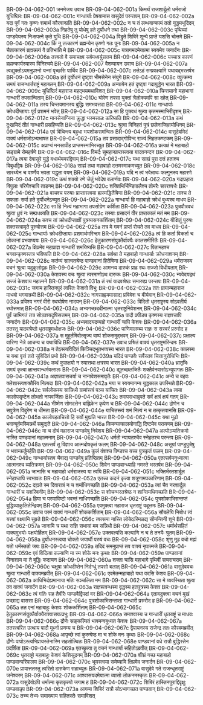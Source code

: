 BR-09-04-062-001	जनमेजय उवाच
BR-09-04-062-001a	किमर्थं राजशार्दूलो धर्मराजो युधिष्ठिरः
BR-09-04-062-001c	गान्धार्याः प्रेषयामास वासुदेवं परन्तपम्
BR-09-04-062-002a	यदा पूर्वं गतः कृष्णः शमार्थं कौरवान्प्रति
BR-09-04-062-002c	न च तं लब्धवान्कामं ततो युद्धमभूदिदम्
BR-09-04-062-003a	निहतेषु तु योधेषु हते दुर्योधने तथा
BR-09-04-062-003c	पृथिव्यां पाण्डवेयस्य निःसपत्ने कृते युधि
BR-09-04-062-004a	विद्रुते शिबिरे शून्ये प्राप्ते यशसि चोत्तमे
BR-09-04-062-004c	किं नु तत्कारणं ब्रह्मन्येन कृष्णो गतः पुनः
BR-09-04-062-005a	न चैतत्कारणं ब्रह्मन्नल्पं वै प्रतिभाति मे
BR-09-04-062-005c	यत्रागमदमेयात्मा स्वयमेव जनार्दनः
BR-09-04-062-006a	तत्त्वतो वै समाचक्ष्व सर्वमध्वर्युसत्तम
BR-09-04-062-006c	यच्चात्र कारणं ब्रह्मन्कार्यस्यास्य विनिश्चये
BR-09-04-062-007	वैशम्पायन उवाच
BR-09-04-062-007a	त्वद्युक्तोऽयमनुप्रश्नो यन्मां पृच्छसि पार्थिव
BR-09-04-062-007c	तत्तेऽहं सम्प्रवक्ष्यामि यथावद्भरतर्षभ
BR-09-04-062-008a	हतं दुर्योधनं दृष्ट्वा भीमसेनेन संयुगे
BR-09-04-062-008c	व्युत्क्रम्य समयं राजन्धार्तराष्ट्रं महाबलम्
BR-09-04-062-009a	अन्यायेन हतं दृष्ट्वा गदायुद्धेन भारत
BR-09-04-062-009c	युधिष्ठिरं महाराज महद्भयमथाविशत्
BR-09-04-062-010a	चिन्तयानो महाभागां गान्धारीं तपसान्विताम्
BR-09-04-062-010c	घोरेण तपसा युक्तां त्रैलोक्यमपि सा दहेत्
BR-09-04-062-011a	तस्य चिन्तयमानस्य बुद्धिः समभवत्तदा
BR-09-04-062-011c	गान्धार्याः क्रोधदीप्तायाः पूर्वं प्रशमनं भवेत्
BR-09-04-062-012a	सा हि पुत्रवधं श्रुत्वा कृतमस्माभिरीदृशम्
BR-09-04-062-012c	मानसेनाग्निना क्रुद्धा भस्मसान्नः करिष्यति
BR-09-04-062-013a	कथं दुःखमिदं तीव्रं गान्धारी प्रसहिष्यति
BR-09-04-062-013c	श्रुत्वा विनिहतं पुत्रं छलेनाजिह्मयोधिनम्
BR-09-04-062-014a	एवं विचिन्त्य बहुधा भयशोकसमन्वितः
BR-09-04-062-014c	वासुदेवमिदं वाक्यं धर्मराजोऽभ्यभाषत
BR-09-04-062-015a	तव प्रसादाद्गोविन्द राज्यं निहतकण्टकम्
BR-09-04-062-015c	अप्राप्यं मनसापीह प्राप्तमस्माभिरच्युत
BR-09-04-062-016a	प्रत्यक्षं मे महाबाहो सङ्ग्रामे रोमहर्षणे
BR-09-04-062-016c	विमर्दः सुमहान्प्राप्तस्त्वया यादवनन्दन
BR-09-04-062-017a	त्वया देवासुरे युद्धे वधार्थममरद्विषाम्
BR-09-04-062-017c	यथा साह्यं पुरा दत्तं हताश्च विबुधद्विषः
BR-09-04-062-018a	साह्यं तथा महाबाहो दत्तमस्माकमच्युत
BR-09-04-062-018c	सारथ्येन च वार्ष्णेय भवता यद्धृता वयम्
BR-09-04-062-019a	यदि न त्वं भवेन्नाथः फल्गुनस्य महारणे
BR-09-04-062-019c	कथं शक्यो रणे जेतुं भवेदेष बलार्णवः
BR-09-04-062-020a	गदाप्रहारा विपुलाः परिघैश्चापि ताडनम्
BR-09-04-062-020c	शक्तिभिर्भिण्डिपालैश्च तोमरैः सपरश्वधैः
BR-09-04-062-021a	वाचश्च परुषाः प्राप्तास्त्वया ह्यस्मद्धितैषिणा
BR-09-04-062-021c	ताश्च ते सफलाः सर्वा हते दुर्योधनेऽच्युत
BR-09-04-062-022a	गान्धार्या हि महाबाहो क्रोधं बुध्यस्व माधव
BR-09-04-062-022c	सा हि नित्यं महाभागा तपसोग्रेण कर्शिता
BR-09-04-062-023a	पुत्रपौत्रवधं श्रुत्वा ध्रुवं नः सम्प्रधक्ष्यति
BR-09-04-062-023c	तस्याः प्रसादनं वीर प्राप्तकालं मतं मम
BR-09-04-062-024a	कश्च तां क्रोधदीप्ताक्षीं पुत्रव्यसनकर्शिताम्
BR-09-04-062-024c	वीक्षितुं पुरुषः शक्तस्त्वामृते पुरुषोत्तम
BR-09-04-062-025a	तत्र मे गमनं प्राप्तं रोचते तव माधव
BR-09-04-062-025c	गान्धार्याः क्रोधदीप्तायाः प्रशमार्थमरिन्दम
BR-09-04-062-026a	त्वं हि कर्ता विकर्ता च लोकानां प्रभवाप्ययः
BR-09-04-062-026c	हेतुकारणसंयुक्तैर्वाक्यैः कालसमीरितैः
BR-09-04-062-027a	क्षिप्रमेव महाप्राज्ञ गान्धारीं शमयिष्यसि
BR-09-04-062-027c	पितामहश्च भगवान्कृष्णस्तत्र भविष्यति
BR-09-04-062-028a	सर्वथा ते महाबाहो गान्धार्याः क्रोधनाशनम्
BR-09-04-062-028c	कर्तव्यं सात्वतश्रेष्ठ पाण्डवानां हितैषिणा
BR-09-04-062-029a	धर्मराजस्य वचनं श्रुत्वा यदुकुलोद्वहः
BR-09-04-062-029c	आमन्त्र्य दारुकं प्राह रथः सज्जो विधीयताम्
BR-09-04-062-030a	केशवस्य वचः श्रुत्वा त्वरमाणोऽथ दारुकः
BR-09-04-062-030c	न्यवेदयद्रथं सज्जं केशवाय महात्मने
BR-09-04-062-031a	तं रथं यादवश्रेष्ठः समारुह्य परन्तपः
BR-09-04-062-031c	जगाम हास्तिनपुरं त्वरितः केशवो विभुः
BR-09-04-062-032a	ततः प्रायान्महाराज माधवो भगवान्रथी
BR-09-04-062-032c	नागसाह्वयमासाद्य प्रविवेश च वीर्यवान्
BR-09-04-062-033a	प्रविश्य नगरं वीरो रथघोषेण नादयन्
BR-09-04-062-033c	विदितो धृतराष्ट्रस्य सोऽवतीर्य रथोत्तमात्
BR-09-04-062-034a	अभ्यगच्छददीनात्मा धृतराष्ट्रनिवेशनम्
BR-09-04-062-034c	पूर्वं चाभिगतं तत्र सोऽपश्यदृषिसत्तमम्
BR-09-04-062-035a	पादौ प्रपीड्य कृष्णस्य राज्ञश्चापि जनार्दनः
BR-09-04-062-035c	अभ्यवादयदव्यग्रो गान्धारीं चापि केशवः
BR-09-04-062-036a	ततस्तु यादवश्रेष्ठो धृतराष्ट्रमधोक्षजः
BR-09-04-062-036c	पाणिमालम्ब्य राज्ञः स सस्वरं प्ररुरोद ह
BR-09-04-062-037a	स मुहूर्तमिवोत्सृज्य बाष्पं शोकसमुद्भवम्
BR-09-04-062-037c	प्रक्षाल्य वारिणा नेत्रे आचम्य च यथाविधि
BR-09-04-062-037e	उवाच प्रश्रितं वाक्यं धृतराष्ट्रमरिन्दमः
BR-09-04-062-038a	न तेऽस्त्यविदितं किञ्चिद्भूतभव्यस्य भारत
BR-09-04-062-038c	कालस्य च यथा वृत्तं तत्ते सुविदितं प्रभो
BR-09-04-062-039a	यदिदं पाण्डवैः सर्वैस्तव चित्तानुरोधिभिः
BR-09-04-062-039c	कथं कुलक्षयो न स्यात्तथा क्षत्रस्य भारत
BR-09-04-062-040a	भ्रातृभिः समयं कृत्वा क्षान्तवान्धर्मवत्सलः
BR-09-04-062-040c	द्यूतच्छलजितैः शक्तैर्वनवासोऽभ्युपागतः
BR-09-04-062-041a	अज्ञातवासचर्या च नानावेशसमावृतैः
BR-09-04-062-041c	अन्ये च बहवः क्लेशास्त्वशक्तैरिव नित्यदा
BR-09-04-062-042a	मया च स्वयमागम्य युद्धकाल उपस्थिते
BR-09-04-062-042c	सर्वलोकस्य सान्निध्ये ग्रामांस्त्वं पञ्च याचितः
BR-09-04-062-043a	त्वया कालोपसृष्टेन लोभतो नापवर्जिताः
BR-09-04-062-043c	तवापराधान्नृपते सर्वं क्षत्रं क्षयं गतम्
BR-09-04-062-044a	भीष्मेण सोमदत्तेन बाह्लिकेन कृपेण च
BR-09-04-062-044c	द्रोणेन च सपुत्रेण विदुरेण च धीमता
BR-09-04-062-044e	याचितस्त्वं शमं नित्यं न च तत्कृतवानसि
BR-09-04-062-045a	कालोपहतचित्तो हि सर्वो मुह्यति भारत
BR-09-04-062-045c	यथा मूढो भवान्पूर्वमस्मिन्नर्थे समुद्यते
BR-09-04-062-046a	किमन्यत्कालयोगाद्धि दिष्टमेव परायणम्
BR-09-04-062-046c	मा च दोषं महाराज पाण्डवेषु निवेशय
BR-09-04-062-047a	अल्पोऽप्यतिक्रमो नास्ति पाण्डवानां महात्मनाम्
BR-09-04-062-047c	धर्मतो न्यायतश्चैव स्नेहतश्च परन्तप
BR-09-04-062-048a	एतत्सर्वं तु विज्ञाय आत्मदोषकृतं फलम्
BR-09-04-062-048c	असूयां पाण्डुपुत्रेषु न भवान्कर्तुमर्हति
BR-09-04-062-049a	कुलं वंशश्च पिण्डश्च यच्च पुत्रकृतं फलम्
BR-09-04-062-049c	गान्धार्यास्तव चैवाद्य पाण्डवेषु प्रतिष्ठितम्
BR-09-04-062-050a	एतत्सर्वमनुध्यात्वा आत्मनश्च व्यतिक्रमम्
BR-09-04-062-050c	शिवेन पाण्डवान्ध्याहि नमस्ते भरतर्षभ
BR-09-04-062-051a	जानासि च महाबाहो धर्मराजस्य या त्वयि
BR-09-04-062-051c	भक्तिर्भरतशार्दूल स्नेहश्चापि स्वभावतः
BR-09-04-062-052a	एतच्च कदनं कृत्वा शत्रूणामपकारिणाम्
BR-09-04-062-052c	दह्यते स्म दिवारात्रं न च शर्माधिगच्छति
BR-09-04-062-053a	त्वां चैव नरशार्दूल गान्धारीं च यशस्विनीम्
BR-09-04-062-053c	स शोचन्भरतश्रेष्ठ न शान्तिमधिगच्छति
BR-09-04-062-054a	ह्रिया च परयाविष्टो भवन्तं नाधिगच्छति
BR-09-04-062-054c	पुत्रशोकाभिसन्तप्तं बुद्धिव्याकुलितेन्द्रियम्
BR-09-04-062-055a	एवमुक्त्वा महाराज धृतराष्ट्रं यदूत्तमः
BR-09-04-062-055c	उवाच परमं वाक्यं गान्धारीं शोककर्शिताम्
BR-09-04-062-056a	सौबलेयि निबोध त्वं यत्त्वां वक्ष्यामि सुव्रते
BR-09-04-062-056c	त्वत्समा नास्ति लोकेऽस्मिन्नद्य सीमन्तिनी शुभे
BR-09-04-062-057a	जानामि च यथा राज्ञि सभायां मम सन्निधौ
BR-09-04-062-057c	धर्मार्थसहितं वाक्यमुभयोः पक्षयोर्हितम्
BR-09-04-062-057e	उक्तवत्यसि कल्याणि न च ते तनयैः श्रुतम्
BR-09-04-062-058a	दुर्योधनस्त्वया चोक्तो जयार्थी परुषं वचः
BR-09-04-062-058c	शृणु मूढ वचो मह्यं यतो धर्मस्ततो जयः
BR-09-04-062-059a	तदिदं समनुप्राप्तं तव वाक्यं नृपात्मजे
BR-09-04-062-059c	एवं विदित्वा कल्याणि मा स्म शोके मनः कृथाः
BR-09-04-062-059e	पाण्डवानां विनाशाय मा ते बुद्धिः कदाचन
BR-09-04-062-060a	शक्ता चासि महाभागे पृथिवीं सचराचराम्
BR-09-04-062-060c	चक्षुषा क्रोधदीप्तेन निर्दग्धुं तपसो बलात्
BR-09-04-062-061a	वासुदेववचः श्रुत्वा गान्धारी वाक्यमब्रवीत्
BR-09-04-062-061c	एवमेतन्महाबाहो यथा वदसि केशव
BR-09-04-062-062a	आधिभिर्दह्यमानाया मतिः सञ्चलिता मम
BR-09-04-062-062c	सा मे व्यवस्थिता श्रुत्वा तव वाक्यं जनार्दन
BR-09-04-062-063a	राज्ञस्त्वन्धस्य वृद्धस्य हतपुत्रस्य केशव
BR-09-04-062-063c	त्वं गतिः सह तैर्वीरैः पाण्डवैर्द्विपदां वर
BR-09-04-062-064a	एतावदुक्त्वा वचनं मुखं प्रच्छाद्य वाससा
BR-09-04-062-064c	पुत्रशोकाभिसन्तप्ता गान्धारी प्ररुरोद ह
BR-09-04-062-065a	तत एनां महाबाहुः केशवः शोककर्शिताम्
BR-09-04-062-065c	हेतुकारणसंयुक्तैर्वाक्यैराश्वासयत्प्रभुः
BR-09-04-062-066a	समाश्वास्य च गान्धारीं धृतराष्ट्रं च माधवः
BR-09-04-062-066c	द्रौणेः सङ्कल्पितं भावमन्वबुध्यत केशवः
BR-09-04-062-067a	ततस्त्वरित उत्थाय पादौ मूर्ध्ना प्रणम्य च
BR-09-04-062-067c	द्वैपायनस्य राजेन्द्र ततः कौरवमब्रवीत्
BR-09-04-062-068a	आपृच्छे त्वां कुरुश्रेष्ठ मा च शोके मनः कृथाः
BR-09-04-062-068c	द्रौणेः पापोऽस्त्यभिप्रायस्तेनास्मि सहसोत्थितः
BR-09-04-062-068e	पाण्डवानां वधे रात्रौ बुद्धिस्तेन प्रदर्शिता
BR-09-04-062-069a	एतच्छ्रुत्वा तु वचनं गान्धार्या सहितोऽब्रवीत्
BR-09-04-062-069c	धृतराष्ट्रो महाबाहुः केशवं केशिसूदनम्
BR-09-04-062-070a	शीघ्रं गच्छ महाबाहो पाण्डवान्परिपालय
BR-09-04-062-070c	भूयस्त्वया समेष्यामि क्षिप्रमेव जनार्दन
BR-09-04-062-070e	प्रायात्ततस्तु त्वरितो दारुकेण सहाच्युतः
BR-09-04-062-071a	वासुदेवे गते राजन्धृतराष्ट्रं जनेश्वरम्
BR-09-04-062-071c	आश्वासयदमेयात्मा व्यासो लोकनमस्कृतः
BR-09-04-062-072a	वासुदेवोऽपि धर्मात्मा कृतकृत्यो जगाम ह
BR-09-04-062-072c	शिबिरं हास्तिनपुराद्दिदृक्षुः पाण्डवान्नृप
BR-09-04-062-073a	आगम्य शिबिरं रात्रौ सोऽभ्यगच्छत पाण्डवान्
BR-09-04-062-073c	तच्च तेभ्यः समाख्याय सहितस्तैः समाविशत्

